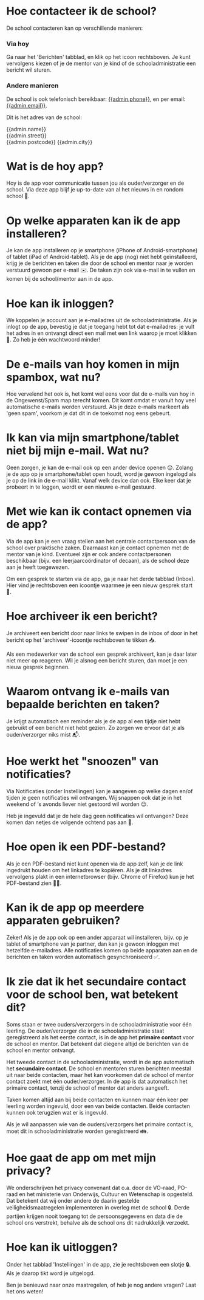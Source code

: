 # Hoe contacteer ik de school?
De school contacteren kan op verschillende manieren:

### Via hoy
Ga naar het 'Berichten' tabblad, en klik op het icoon rechtsboven. Je kunt vervolgens kiezen of je de mentor van je kind of de schooladministratie een bericht wil sturen.

### Andere manieren
De school is ook telefonisch bereikbaar: [{{admin.phone}}](tel:{{admin.phone}}), en per email: [{{admin.email}}](mailto:{{admin.email}}).

Dit is het adres van de school:

{{admin.name}}<br />
{{admin.street}}<br />
{{admin.postcode}} {{admin.city}}

# Wat is de hoy app?
Hoy is de app voor communicatie tussen jou als ouder/verzorger en de school. Via deze app blijf je up-to-date van al het nieuws in en rondom school 📲.

# Op welke apparaten kan ik de app installeren?
Je kan de app installeren op je smartphone (iPhone of Android-smartphone) of tablet (iPad of Android-tablet). Als je de app (nog) niet hebt geïnstalleerd,  krijg je de berichten en taken die door de school en mentor naar je worden verstuurd gewoon per e-mail ✉️. De taken zijn ook via e-mail in te vullen en komen bij de school/mentor aan in de app.

# Hoe kan ik inloggen?
We koppelen je account aan je e-mailadres uit de schooladministratie. Als je inlogt op de app, bevestig je dat je toegang hebt tot dat e-mailadres: je vult het adres in en ontvangt direct een mail met een link waarop je moet klikken 🔗. Zo heb je één wachtwoord minder!

# De e-mails van hoy komen in mijn spambox, wat nu?
Hoe vervelend het ook is, het komt wel eens voor dat de e-mails van hoy in de Ongewenst/Spam map terecht komen. Dit komt omdat er vanuit hoy veel automatische e-mails worden verstuurd. Als je deze e-mails markeert als 'geen spam', voorkom je dat dit in de toekomst nog eens gebeurt.

# Ik kan via mijn smartphone/tablet niet bij mijn e-mail. Wat nu?
Geen zorgen, je kan de e-mail ook op een ander device openen 😌. Zolang je de app op je smartphone/tablet open houdt, word je gewoon ingelogd als je op de link in de e-mail klikt. Vanaf welk device dan ook. Elke keer dat je probeert in te loggen, wordt er een nieuwe e-mail gestuurd.

# Met wie kan ik contact opnemen via de app?
Via de app kan je een vraag stellen aan het centrale contactpersoon van de school over praktische zaken. Daarnaast kan je contact opnemen met de mentor van je kind. Eventueel zijn er ook andere contactpersonen beschikbaar (bijv. een leerjaarcoördinator of decaan), als de school deze aan je heeft toegewezen.

Om een gesprek te starten via de app, ga je naar het derde tabblad (Inbox). Hier vind je rechtsboven een icoontje waarmee je een nieuw gesprek start 💬.

# Hoe archiveer ik een bericht?
Je archiveert een bericht door naar links te swipen in de inbox of door in het bericht op het 'archiveer'-icoontje rechtsboven te tikken 📥.

Als een medewerker van de school een gesprek archiveert, kan je daar later niet meer op reageren. Wil je alsnog een bericht sturen, dan moet je een nieuw gesprek beginnen.

# Waarom ontvang ik e-mails van bepaalde berichten en taken?
Je krijgt automatisch een reminder als je de app al een tijdje niet hebt gebruikt of een bericht niet hebt gezien. Zo zorgen we ervoor dat je als ouder/verzorger niks mist 📬.

# Hoe werkt het "snoozen" van notificaties?
Via Notificaties (onder Instellingen) kan je aangeven op welke dagen en/of tijden je geen notificaties wil ontvangen. Wij snappen ook dat je in het weekend of ‘s avonds liever niet gestoord wil worden 😌. 

Heb je ingevuld dat je de hele dag geen notificaties wil ontvangen? Deze komen dan netjes de volgende ochtend pas aan 📲.

# Hoe open ik een PDF-bestand?
Als je een PDF-bestand niet kunt openen via de app zelf, kan je de link ingedrukt houden om het linkadres te kopiëren. Als je dit linkadres vervolgens plakt in een internetbrowser (bijv. Chrome of Firefox) kun je het PDF-bestand zien 📄📲.

# Kan ik de app op meerdere apparaten gebruiken?
Zeker! Als je de app ook op een ander apparaat wil installeren, bijv. op je tablet of smartphone van je partner, dan kan je gewoon inloggen met hetzelfde e-mailadres. Alle notificaties komen op beide apparaten aan en de berichten en taken worden automatisch gesynchroniseerd ✅.

# Ik zie dat ik het secundaire contact voor de school ben, wat betekent dit?
Soms staan er twee ouders/verzorgers in de schooladministratie voor één leerling. De ouder/verzorger die in de schooladministratie staat geregistreerd als het eerste contact, is in de app het **primaire contact** voor de school en mentor. Dat betekent dat diegene altijd de berichten van de school en mentor ontvangt.

Het tweede contact in de schooladministratie, wordt in de app automatisch het **secundaire contact**. De school en mentoren sturen berichten meestal uit naar beide contacten, maar het kan voorkomen dat de school of mentor contact zoekt met één ouder/verzorger. In de app is dat automatisch het primaire contact, tenzij de school of mentor dat anders aangeeft.

Taken komen altijd aan bij beide contacten en kunnen maar één keer per leerling worden ingevuld, door een van beide contacten. Beide contacten kunnen ook terugzien wat er is ingevuld.

Als je wil aanpassen wie van de ouders/verzorgers het primaire contact is, moet dit in schooladministratie worden geregistreerd 👪.

# Hoe gaat de app om met mijn privacy?
We onderschrijven het privacy convenant dat o.a. door de VO-raad, PO-raad en het ministerie van Onderwijs, Cultuur en Wetenschap is opgesteld. Dat betekent dat wij onder andere de daarin gestelde veiligheidsmaatregelen implementeren in overleg met de school 🔒. Derde partijen krijgen nooit toegang tot de persoonsgegevens en data die de school ons verstrekt, behalve als de school ons dit nadrukkelijk verzoekt.

# Hoe kan ik uitloggen?
Onder het tabblad 'Instellingen' in de app, zie je rechtsboven een slotje 🔒. Als je daarop tikt word je uitgelogd.

Ben je benieuwd naar onze maatregelen, of heb je nog andere vragen? Laat het ons weten!
